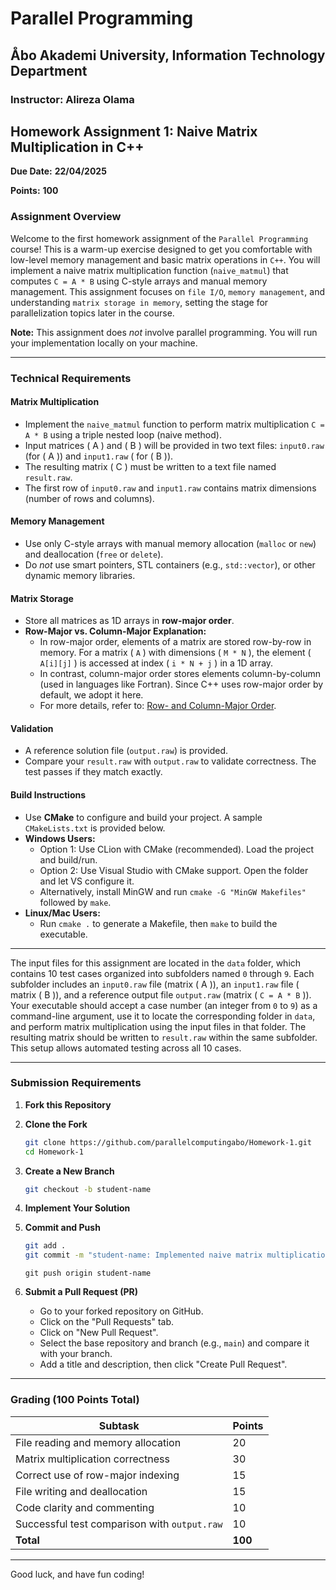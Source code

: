 # Parallel Programming

## Åbo Akademi University, Information Technology Department

### Instructor: Alireza Olama

## Homework Assignment 1: Naive Matrix Multiplication in C++

**Due Date:** **22/04/2025**

**Points:** **100**

### Assignment Overview

Welcome to the first homework assignment of the ``Parallel Programming`` course! This is a warm-up exercise designed to
get you comfortable with low-level memory management and basic matrix operations in `C++`. You will implement a naive
matrix multiplication function (`naive_matmul`) that computes `C = A * B` using C-style arrays and manual memory
management. This assignment focuses on `file I/O`, `memory management`, and understanding `matrix storage in memory`,
setting the stage for parallelization topics later in the course.

**Note:** This assignment does *not* involve parallel programming. You will run your implementation locally on your
machine.

---

### Technical Requirements

#### Matrix Multiplication

- Implement the `naive_matmul` function to perform matrix multiplication `C = A * B` using a triple nested
  loop (naive method).
- Input matrices \( A \) and \( B \) will be provided in two text files: `input0.raw` (for \( A \)) and `input1.raw` (
  for \( B \)).
- The resulting matrix \( C \) must be written to a text file named `result.raw`.
- The first row of `input0.raw` and `input1.raw` contains matrix dimensions (number of rows and columns).

#### Memory Management

- Use only C-style arrays with manual memory allocation (`malloc` or `new`) and deallocation (`free` or `delete`).
- Do *not* use smart pointers, STL containers (e.g., `std::vector`), or other dynamic memory libraries.

#### Matrix Storage

- Store all matrices as 1D arrays in **row-major order**.
- **Row-Major vs. Column-Major Explanation:**
    - In row-major order, elements of a matrix are stored row-by-row in memory. For a matrix \( `A` \) with
      dimensions \(
      `M * N` \), the element \( `A[i][j]` \) is accessed at index \( `i * N + j` \) in a 1D array.
    - In contrast, column-major order stores elements column-by-column (used in languages like Fortran). Since C++ uses
      row-major order by default, we adopt it here.
    - For more details, refer
      to: [Row- and Column-Major Order](https://en.wikipedia.org/wiki/Row-_and_column-major_order).

#### Validation

- A reference solution file (`output.raw`) is provided.
- Compare your `result.raw` with `output.raw` to validate correctness. The test passes if they match
  exactly.

#### Build Instructions

- Use **CMake** to configure and build your project. A sample `CMakeLists.txt` is provided below.
- **Windows Users:**
    - Option 1: Use CLion with CMake (recommended). Load the project and build/run.
    - Option 2: Use Visual Studio with CMake support. Open the folder and let VS configure it.
    - Alternatively, install MinGW and run `cmake -G "MinGW Makefiles"` followed by `make`.
- **Linux/Mac Users:**
    - Run `cmake .` to generate a Makefile, then `make` to build the executable.

---

The input files for this assignment are located in the `data` folder, which contains 10 test cases organized into
subfolders named `0` through `9`. Each subfolder includes an `input0.raw` file (matrix \( A \)), an `input1.raw` file (
matrix \( B \)), and a reference output file `output.raw` (matrix \( `C = A * B` \)). Your executable should accept a
case number (an integer from `0` to `9`) as a command-line argument, use it to locate the corresponding folder in
`data`, and perform matrix multiplication using the input files in that folder. The resulting matrix should be written
to `result.raw` within the same subfolder. This setup allows automated testing across all 10 cases.

---

### Submission Requirements

1. **Fork this Repository**

2. **Clone the Fork**
   ```bash
   git clone https://github.com/parallelcomputingabo/Homework-1.git
   cd Homework-1
   ```

3. **Create a New Branch**
   ```bash
   git checkout -b student-name
   ```

4. **Implement Your Solution**

5. **Commit and Push**
   ```bash
   git add .
   git commit -m "student-name: Implemented naive matrix multiplication"
   ```
   ```
   git push origin student-name
   ```

6. **Submit a Pull Request (PR)**
    - Go to your forked repository on GitHub.
    - Click on the "Pull Requests" tab.
    - Click on "New Pull Request".
    - Select the base repository and branch (e.g., `main`) and compare it with your branch.
    - Add a title and description, then click "Create Pull Request".

---

### Grading (100 Points Total)

| **Subtask**                                  | **Points** |  
|----------------------------------------------|------------|  
| File reading and memory allocation           | 20         |  
| Matrix multiplication correctness            | 30         |  
| Correct use of row-major indexing            | 15         |  
| File writing and deallocation                | 15         |  
| Code clarity and commenting                  | 10         |  
| Successful test comparison with `output.raw` | 10         |  
| **Total**                                    | **100**    |

---

Good luck, and have fun coding!

